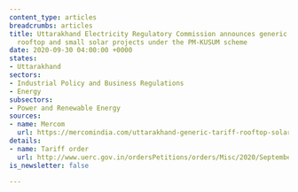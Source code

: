 ```yaml
---
content_type: articles
breadcrumbs: articles
title: Uttarakhand Electricity Regulatory Commission announces generic tariffs for
  rooftop and small solar projects under the PM-KUSUM scheme
date: 2020-09-30 04:00:00 +0000
states:
- Uttarakhand
sectors:
- Industrial Policy and Business Regulations
- Energy
subsectors:
- Power and Renewable Energy
sources:
- name: Mercom
  url: https://mercomindia.com/uttarakhand-generic-tariff-rooftop-solar/
details:
- name: Tariff order
  url: http://www.uerc.gov.in/ordersPetitions/orders/Misc/2020/September/Suo_moto_order_dt_15.09.20.pdf
is_newsletter: false

---
```

